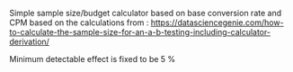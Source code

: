 Simple sample size/budget calculator based on base conversion rate and CPM based on the calculations from :
https://datasciencegenie.com/how-to-calculate-the-sample-size-for-an-a-b-testing-including-calculator-derivation/

Minimum detectable effect is fixed to be 5 %
